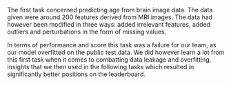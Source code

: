 The first task concerned predicting age from brain image data. The data given were around 200 features derived from MRI images. The data had however been modified in three ways: added irrelevant features, added outliers and perturbations in the form of missing values.  

In terms of performance and score this task was a failure for our team, as our model overfitted on the public test data. We did however learn a lot from this first task when it comes to combatting data leakage and overfitting, insights that we then used in the following tasks which resulted in significantly better positions on the leaderboard. 
